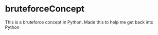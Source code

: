# bruteforceConcept
This is a bruteforce concept in Python. Made this to help me get back into Python
